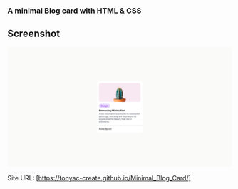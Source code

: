 ### A minimal Blog card with HTML & CSS

## Screenshot
![](./Screenshot_Minimal_Blog_Card.png)  

Site URL: [https://tonyac-create.github.io/Minimal_Blog_Card/]
